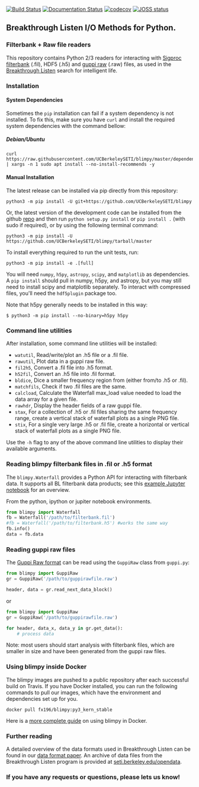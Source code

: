 [![Build Status](https://github.com/UCBerkeleySETI/blimpy/workflows/Test%20Blimpy/badge.svg)](https://github.com/UCBerkeleySETI/blimpy/actions)
[![Documentation Status](https://readthedocs.org/projects/blimpy/badge/?version=latest)](https://blimpy.readthedocs.io/en/latest/?badge=latest)
[![codecov](https://codecov.io/gh/UCBerkeleySETI/blimpy/branch/master/graph/badge.svg)](https://codecov.io/gh/UCBerkeleySETI/blimpy)
 [![JOSS status](http://joss.theoj.org/papers/e58ef21f0a924041bf9438fd75f8aed0/status.svg)](http://joss.theoj.org/papers/e58ef21f0a924041bf9438fd75f8aed0)

## Breakthrough Listen I/O Methods for Python.

### Filterbank + Raw file readers

This repository contains Python 2/3 readers for interacting with [Sigproc filterbank](http://sigproc.sourceforge.net/sigproc.pdf) (.fil), HDF5 (.h5) and [guppi raw](https://baseband.readthedocs.io/en/stable/guppi/) (.raw) files,
as used in the [Breakthrough Listen](https://seti.berkeley.edu) search for intelligent life.


### Installation

#### System Dependencies
Sometimes the `pip` installation can fail if a system dependency is not installed. To fix this, make sure you have `curl` and install the required system dependencies with the command bellow:

##### Debian/Ubuntu
```
curl https://raw.githubusercontent.com/UCBerkeleySETI/blimpy/master/dependencies.txt | xargs -n 1 sudo apt install --no-install-recommends -y
```

#### Manual Installation

The latest release can be installed via pip directly from this repository:

```
python3 -m pip install -U git+https://github.com/UCBerkeleySETI/blimpy
```

Or, the latest version of the development code can be installed from the github [repo](https://github.com/UCBerkeleySETI/blimpy) and then run `python setup.py install` or `pip install .` (with sudo if required), or by using the following terminal command:

```
python3 -m pip install -U https://github.com/UCBerkeleySETI/blimpy/tarball/master
```

To install everything required to run the unit tests, run:

```
python3 -m pip install -e .[full]
```

You will need `numpy`, `h5py`, `astropy`, `scipy`, and `matplotlib` as dependencies. A `pip install` should pull in numpy, h5py, and astropy, but you may still need to install scipy and matplotlib separately.
To interact with compressed files, you'll need the `hdf5plugin` package too.

Note that h5py generally needs to be installed in this way:

```
$ python3 -m pip install --no-binary=h5py h5py
```

### Command line utilities

After installation, some command line utilities will be installed:
* `watutil`, Read/write/plot an .h5 file or a .fil file.
* `rawutil`, Plot data in a guppi raw file.
* `fil2h5`, Convert a .fil file into .h5 format.
* `h52fil`, Convert an .h5 file into .fil format.
* `bldice`, Dice a smaller frequency region from (either from/to .h5 or .fil).
* `matchfils`, Check if two .fil files are the same.
* `calcload`, Calculate the Waterfall max_load value needed to load the data array for a given file.
* `rawhdr`, Display the header fields of a raw guppi file.
* `stax`, For a collection of .h5 or .fil files sharing the same frequency range, create a vertical stack of waterfall plots as a single PNG file.
* `stix`, For a single very large .h5 or .fil file, create a horizontal or vertical stack of waterfall plots as a single PNG file.

Use the `-h` flag to any of the above command line utilities to display their available arguments.

### Reading blimpy filterbank files in .fil or .h5 format

The `blimpy.Waterfall`  provides a Python API for interacting with filterbank data. It supports all BL filterbank data products; see this [example Jupyter notebook](https://github.com/UCBerkeleySETI/blimpy/blob/master/examples/voyager.ipynb) for an overview.

From the python, ipython or jupiter notebook environments.

```python
from blimpy import Waterfall
fb = Waterfall('/path/to/filterbank.fil')
#fb = Waterfall('/path/to/filterbank.h5') #works the same way
fb.info()
data = fb.data
```

### Reading guppi raw files
The [Guppi Raw format](https://github.com/UCBerkeleySETI/breakthrough/blob/master/doc/RAW-File-Format.md) can be read using the `GuppiRaw` class from `guppi.py`:

```python
from blimpy import GuppiRaw
gr = GuppiRaw('/path/to/guppirawfile.raw')

header, data = gr.read_next_data_block()
```

or

```python
from blimpy import GuppiRaw
gr = GuppiRaw('/path/to/guppirawfile.raw')

for header, data_x, data_y in gr.get_data():
    # process data
```

Note: most users should start analysis with filterbank files, which are smaller in size and have been generated from the guppi raw files.

### Using blimpy inside Docker
The blimpy images are pushed to a public repository after each successful build on Travis.
If you have Docker installed, you can run the following commands to pull our images, which have the environment and dependencies set up for you.

`docker pull fx196/blimpy:py3_kern_stable`

Here is a [more complete guide](./docker_guide.md) on using blimpy in Docker.

### Further reading

A detailed overview of the data formats used in Breakthrough Listen can be found in our [data format paper](https://ui.adsabs.harvard.edu/abs/2019arXiv190607391L/abstract). An archive of data files from the Breakthrough Listen program is provided at [seti.berkeley.edu/opendata](http://seti.berkeley.edu/opendata).

### If you have any requests or questions, please lets us know!
